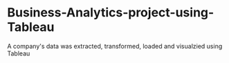 # Business-Analytics-project-using-Tableau
A company's data was extracted, transformed, loaded and visualzied using Tableau
